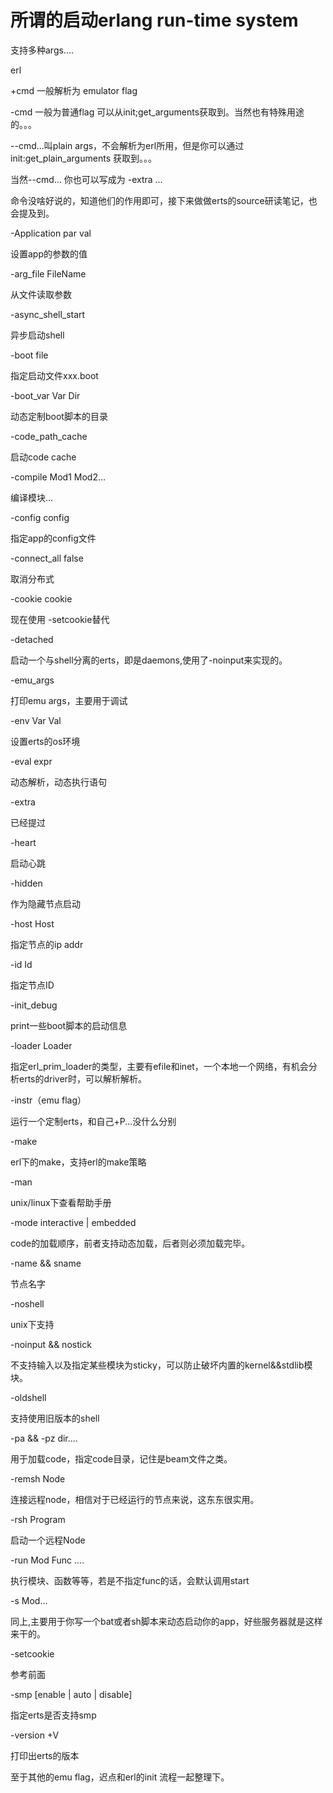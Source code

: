 # 所谓的启动erlang run-time system



支持多种args....



erl <arguments>



+cmd 一般解析为 emulator flag

-cmd 一般为普通flag 可以从init;get_arguments获取到。当然也有特殊用途的。。。

--cmd...叫plain args，不会解析为erl所用，但是你可以通过init:get_plain_arguments 获取到。。。

当然--cmd...  你也可以写成为 -extra ...



命令没啥好说的，知道他们的作用即可，接下来做做erts的source研读笔记，也会提及到。

-Application par val

设置app的参数的值

-arg_file FileName

从文件读取参数

-async_shell_start

异步启动shell

-boot file

指定启动文件xxx.boot

-boot_var Var Dir

动态定制boot脚本的目录

-code_path_cache

启动code cache

-compile Mod1 Mod2...

编译模块...

-config config

指定app的config文件

-connect_all false

取消分布式

-cookie cookie

现在使用 -setcookie替代

-detached

启动一个与shell分离的erts，即是daemons,使用了-noinput来实现的。

-emu_args

打印emu args，主要用于调试

-env Var Val

设置erts的os环境

-eval expr

动态解析，动态执行语句

-extra

已经提过

-heart

启动心跳

-hidden

作为隐藏节点启动

-host Host

指定节点的ip addr

-id Id

指定节点ID

-init_debug 

print一些boot脚本的启动信息

-loader Loader

指定erl_prim_loader的类型，主要有efile和inet，一个本地一个网络，有机会分析erts的driver时，可以解析解析。

-instr（emu flag）

运行一个定制erts，和自己+P...没什么分别

-make 

erl下的make，支持erl的make策略

-man 

unix/linux下查看帮助手册

-mode interactive | embedded

code的加载顺序，前者支持动态加载，后者则必须加载完毕。

-name && sname

节点名字

-noshell

unix下支持

-noinput && nostick

不支持输入以及指定某些模块为sticky，可以防止破坏内置的kernel&&stdlib模块。

-oldshell

支持使用旧版本的shell

-pa && -pz dir....

用于加载code，指定code目录，记住是beam文件之类。

-remsh Node

连接远程node，相信对于已经运行的节点来说，这东东很实用。

-rsh Program

启动一个远程Node

-run Mod Func ....

执行模块、函数等等，若是不指定func的话，会默认调用start

-s Mod...

同上,主要用于你写一个bat或者sh脚本来动态启动你的app，好些服务器就是这样来干的。

-setcookie

参考前面

-smp [enable | auto | disable]

指定erts是否支持smp

-version +V

打印出erts的版本



至于其他的emu flag，迟点和erl的init 流程一起整理下。